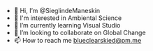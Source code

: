 - 👋 Hi, I’m @SieglindeManeskin
- 👀 I'm interested in Ambiental Science
- 🌱 I’m currently learning Visual Studio
- 💞️ I’m looking to collaborate on Global Change
- 📫 How to reach me blueclearskied@pm.me

<!---
SieglindeManeskin/SieglindeManeskin is a ✨ special ✨ repository because its `README.md` (this file) appears on your GitHub profile.
You can click the Preview link to take a look at your changes.
--->
